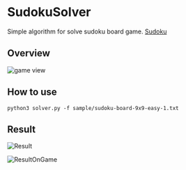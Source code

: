 # SudokuSolver
Simple algorithm for solve sudoku board game. [Sudoku](https://play.google.com/store/apps/details?id=com.brainatee.sudoku.classic.puzzle.free)


## Overview
![game view](https://user-images.githubusercontent.com/51861035/206888904-6eceaf28-0a0e-444e-9b99-dc8faa610c64.jpeg)

## How to use
`python3 solver.py -f sample/sudoku-board-9x9-easy-1.txt`

## Result
![Result](https://user-images.githubusercontent.com/51861035/206889056-d7792d3c-0f6e-48ee-b5da-3424f1def332.jpeg)

![ResultOnGame](https://user-images.githubusercontent.com/51861035/206889132-643d71b9-9e07-421d-bab9-6a0a40cceaef.jpeg)